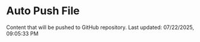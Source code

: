# Auto Push File

Content that will be pushed to GitHub repository.
Last updated: 07/22/2025, 09:05:33 PM